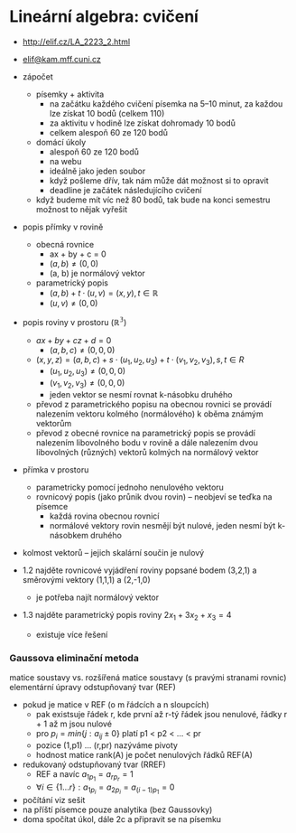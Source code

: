# Lineární algebra: cvičení

- http://elif.cz/LA_2223_2.html
- elif@kam.mff.cuni.cz
- zápočet
	- písemky + aktivita
		- na začátku každého cvičení písemka na 5–10 minut, za každou lze získat 10 bodů (celkem 110)
		- za aktivitu v hodině lze získat dohromady 10 bodů
		- celkem alespoň 60 ze 120 bodů
	- domácí úkoly
		- alespoň 60 ze 120 bodů
		- na webu
		- ideálně jako jeden soubor
		- když pošleme dřív, tak nám může dát možnost si to opravit
		- deadline je začátek následujícího cvičení
	- když budeme mít víc než 80 bodů, tak bude na konci semestru možnost to nějak vyřešit

- popis přímky v rovině
	- obecná rovnice
		- ax + by + c = 0
		- $(a,b) \neq (0,0)$
		- (a, b) je normálový vektor
	- parametrický popis
		- $(a,b)+t\cdot (u,v)=(x,y), t \in \mathbb{R}$
		- $(u,v) \neq (0,0)$
- popis roviny v prostoru ($\mathbb{R^3}$)
	- $ax+by+cz+d=0$
		- $(a,b,c)\neq (0,0,0)$
	- $(x,y,z)=(a,b,c)+s\cdot (u_1,u_2,u_3)+t\cdot (v_1, v_2,v_3), s, t \in R$
		- $(u_1,u_2,u_3)\neq (0,0,0)$
		- $(v_1,v_2,v_3)\neq (0,0,0)$
		- jeden vektor se nesmí rovnat k-násobku druhého
	- převod z parametrického popisu na obecnou rovnici se provádí nalezením vektoru kolmého (normálového) k oběma známým vektorům
	- převod z obecné rovnice na parametrický popis se provádí nalezením libovolného bodu v rovině a dále nalezením dvou libovolných (různých) vektorů kolmých na normálový vektor
- přímka v prostoru
	- parametricky pomocí jednoho nenulového vektoru
	- rovnicový popis (jako průnik dvou rovin) – neobjeví se teďka na písemce
		- každá rovina obecnou rovnicí
		- normálové vektory rovin nesmějí být nulové, jeden nesmí být k-násobkem druhého
- kolmost vektorů – jejich skalární součin je nulový

- 1.2 najděte rovnicové vyjádření roviny popsané bodem (3,2,1) a směrovými vektory (1,1,1) a (2,-1,0)
	- je potřeba najít normálový vektor
- 1.3 najděte parametrický popis roviny $2x_1 + 3x_2 + x_3 = 4$
	- existuje více řešení

### Gaussova eliminační metoda

matice soustavy vs. rozšířená matice soustavy (s pravými stranami rovnic)
elementární úpravy
odstupňovaný tvar (REF)

- pokud je matice v REF (o m řádcích a n sloupcích)
	- pak existsuje řádek r, kde první až r-tý řádek jsou nenulové, řádky r + 1 až m jsou nulové
	- pro $p_i=min\{j:a_{ij} \pm 0\}$ platí p1 < p2 < ... < pr
	- pozice (1,p1) ... (r,pr) nazýváme pivoty
	- hodnost matice rank(A) je počet nenulových řádků REF(A)
- redukovaný odstupňovaný tvar (RREF)
	- REF a navíc $a_{1p_1} = a_{rp_r} = 1$
	- $\forall i \in \{1 ... r\}: a_{1p_i} = a_{2p_i} = a_{(i-1)p_1} = 0$
- počítání viz sešit
- na příští písemce pouze analytika (bez Gaussovky)
- doma spočítat úkol, dále 2c a připravit se na písemku